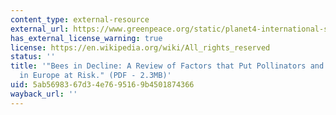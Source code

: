 ```yaml
---
content_type: external-resource
external_url: https://www.greenpeace.org/static/planet4-international-stateless/2013/04/66f3eb6b-beesindecline.pdf
has_external_license_warning: true
license: https://en.wikipedia.org/wiki/All_rights_reserved
status: ''
title: '"Bees in Decline: A Review of Factors that Put Pollinators and Agriculture
  in Europe at Risk." (PDF - 2.3MB)'
uid: 5ab56983-67d3-4e76-9516-9b4501874366
wayback_url: ''
---
```

